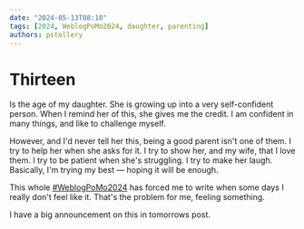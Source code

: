 ```yaml
---
date: "2024-05-13T08:10"
tags: [2024, WeblogPoMo2024, daughter, parenting]
authors: pstollery
---
```

# Thirteen
<!-- truncate -->

Is the age of my daughter. She is growing up into a very self-confident person. When I remind her of this, she gives me the credit. I am confident in many things, and like to challenge myself.

However, and I'd never tell her this, being a good parent isn't one of them. I try to help her when she asks for it. I try to show her, and my wife, that I love them. I try to be patient when she's struggling. I try to make her laugh. Basically, I'm trying my best — hoping it will be enough. 

This whole [#WeblogPoMo2024](https://weblog.anniegreens.lol/weblog-posting-month-2024) has forced me to write when some days I really don't feel like it. That's the problem for me, feeling something.

I have a big announcement on this in tomorrows post.
